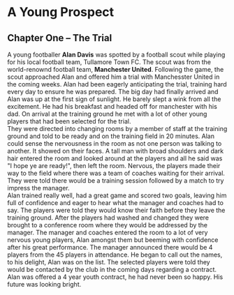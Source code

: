 <h1>A Young Prospect</h1>
<h2>Chapter One – The Trial</h2>
<p>
    A young footballer <strong>Alan Davis</strong> was spotted by a football scout while playing for his local football team,
    Tullamore Town FC. The scout was from the world-renownd football team, <strong>Manchester United</strong>.
    Following the game, the scout approached Alan and offered him a trial with Manchesster United in the coming weeks.
    Alan had been eagerly anticipating the trial, training hard every day to ensure he was prepared. The big day had finally arrived and
    Alan was up at the first sign of sunlight. He barely slept a wink from all the excitement. He had his breakfast and headed off for
    manchester with his dad. On arrival at the training ground he met with a lot of other young players that had been selected for the trial.
    <br>
    They were directed into changing rooms by a member of staff at the training ground and told to be ready and on the training field in 20 minutes.
    Alan could sense the nervousness in the room as not one person was talking to another. It showed on their faces.
    A tall man with broad shoulders and dark hair entered the room and looked around at the players and all he said was "I hope ye  are ready!",
    then left the room. Nervous, the players made their way to the field where there was a team of coaches waiting for their arrival.
    They were told there would be a training session followed by a match to try impress the manager.
    <br>
    Alan trained really well, had a great game and scored two goals, leaving him full of confidence and eager to hear what the manager and
    coaches had to say. The players were told they would know their faith before they leave the training ground.
    After the players had washed and changed they were brought to a conference room where they would be addressed by the manager.
    The manager and coaches entered the room to a lot of very nervous young players, Alan amongst them but beeming with confidence after his great performance.
    The manager announced there would be 4 players from the 45 players in attendance. He began to call out the names, to his delight, Alan was on the list.
    The selected players were told they would be contacted by the club in the coming days regarding a contract.
    Alan was offered a 4 year youth contract, he had never been so happy. His future was looking bright.
</p>
</body>
</html>
